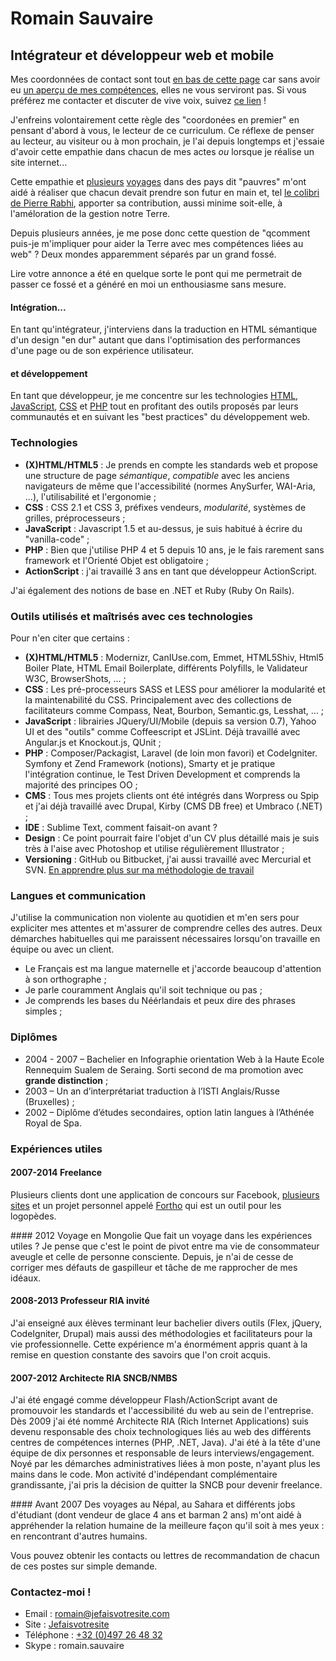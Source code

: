 # Romain Sauvaire

## Intégrateur et développeur web et mobile
Mes coordonnées de contact sont tout [en bas de cette page](#contact) car sans avoir eu [un aperçu de mes compétences](#competences), elles ne vous serviront pas.
Si vous préférez me contacter et discuter de vive voix, suivez [ce lien](#contact) !

J'enfreins volontairement cette règle des "coordonées en premier" en pensant d'abord à vous, le lecteur de ce curriculum. Ce réflexe de penser au lecteur, au visiteur ou à mon prochain, je l'ai depuis longtemps et j'essaie d'avoir cette empathie dans chacun de mes actes _ou_ lorsque je réalise un site internet...

Cette empathie et [plusieurs](#mongolia) [voyages](#before) dans des pays dit "pauvres" m'ont aidé à réaliser que chacun devait prendre son futur en main et, tel [le colibri de Pierre Rabhi](https://www.colibris-lemouvement.org/colibris/colibris-et-la-legende), apporter sa contribution, aussi minime soit-elle, à l'améloration de la gestion notre Terre.

Depuis plusieurs années, je me pose donc cette question de "qcomment puis-je m'impliquer pour aider la Terre avec mes compétences liées au web" ? Deux mondes apparemment séparés par un grand fossé.

Lire votre annonce a été en quelque sorte le pont qui me permetrait de passer ce fossé et a généré en moi un enthousiasme sans mesure. 

<a name="competences"></a>
#### Intégration...
En tant qu'intégrateur, j'interviens dans la traduction en HTML sémantique d'un design "en dur" autant que dans l'optimisation des performances d'une page ou de son expérience utilisateur.

#### et développement
En tant que développeur, je me concentre sur les technologies [HTML](#HTML), [JavaScript](#JS), [CSS](#CSS) et [PHP](#PHP) tout en profitant des outils proposés par leurs communautés et en suivant les "best practices" du développement web.

### Technologies

- <a name="HTML"></a>**(X)HTML/HTML5** : Je prends en compte les standards web et propose une structure de page _sémantique_, _compatible_ avec les anciens navigateurs de même que l'accessibilité (normes AnySurfer, WAI-Aria, ...), l'utilisabilité et l'ergonomie ;
- <a name="CSS"></a>**CSS** : CSS 2.1 et CSS 3, préfixes vendeurs, _modularité_, systèmes de grilles, préprocesseurs ;
- <a name="JS"></a>**JavaScript** : Javascript 1.5 et au-dessus, je suis habitué à écrire du "vanilla-code" ;
- <a name="PHP"></a>**PHP** : Bien que j'utilise PHP 4 et 5 depuis 10 ans, je le fais rarement sans framework et l'Orienté Objet est obligatoire ;
- <a name="AS"></a>**ActionScript** : j'ai travaillé 3 ans en tant que développeur ActionScript.

J'ai également des notions de base en .NET et Ruby (Ruby On Rails).

### Outils utilisés et maîtrisés avec ces technologies

Pour n'en citer que certains :

- **(X)HTML/HTML5** : Modernizr, CanIUse.com, Emmet, HTML5Shiv, Html5 Boiler Plate, HTML Email Boilerplate, différents Polyfills, le Validateur W3C, BrowserShots, ...  ;
- **CSS** : Les pré-processeurs SASS et LESS pour améliorer la modularité et la maintenabilité du CSS. Principalement avec des collections de facilitateurs comme Compass, Neat, Bourbon, Semantic.gs, Lesshat, ... ;
- **JavaScript** : librairies JQuery/UI/Mobile (depuis sa version 0.7), Yahoo UI et des "outils" comme Coffeescript et JSLint. Déjà travaillé avec Angular.js et Knockout.js, QUnit ;
-  **PHP** : Composer/Packagist, Laravel (de loin mon favori) et CodeIgniter. Symfony et Zend Framework (notions), Smarty et je pratique l'intégration continue, le Test Driven Development et comprends la majorité des principes OO ;
-  **CMS** : Tous mes projets clients ont été intégrés dans Worpress ou Spip et j'ai déjà travaillé avec Drupal, Kirby (CMS DB free) et Umbraco (.NET) ;
-  **IDE** : Sublime Text, comment faisait-on avant ?
-  **Design** : Ce point pourrait faire l'objet d'un CV plus détaillé mais je suis très à l'aise avec Photoshop et utilise régulièrement Illustrator ;
-  **Versioning** : GitHub ou Bitbucket, j'ai aussi travaillé avec Mercurial et SVN. [En apprendre plus sur ma méthodologie de travail](http://jefaisvotresite.com/blog/article/deployer-automatiquement-son-site-sur-un-ftp-mutualise-avec-git-et-bitbucket)

### Langues et communication

J'utilise la communication non violente au quotidien et m'en sers pour expliciter mes attentes et m'assurer de comprendre celles des autres. Deux démarches habituelles qui me paraissent nécessaires lorsqu'on travaille en équipe ou avec un client.

- Le Français est ma langue maternelle et j'accorde beaucoup d'attention à son orthographe ;
- Je parle couramment Anglais qu'il soit technique ou pas ;
- Je comprends les bases du Néérlandais et peux dire des phrases simples ;



### Diplômes
- 2004 - 2007 – Bachelier en Infographie orientation Web à la Haute Ecole Rennequim Sualem de Seraing. Sorti second de ma promotion avec **grande distinction** ;
- 2003 – Un an d’interprétariat traduction à l’ISTI Anglais/Russe (Bruxelles) ;
- 2002 – Diplôme d’études secondaires, option latin langues à l’Athénée Royal de Spa.

### Expériences utiles

#### 2007-2014 Freelance
Plusieurs clients dont une application de concours sur Facebook, [plusieurs sites](http://jefaisvotresite.com/portfolio/) et  un projet personnel appelé [Fortho](http://fortho.fr) qui est un outil pour les logopèdes.

<a name="mongolia"></a>#### 2012 Voyage en Mongolie
Que fait un voyage dans les expériences utiles ?
Je pense que c'est le point de pivot entre ma vie de consommateur aveugle et celle de personne consciente. Depuis, je n'ai de cesse de corriger mes défauts de gaspilleur et tâche de me rapprocher de mes idéaux.

#### 2008-2013 Professeur RIA invité
J'ai enseigné aux élèves terminant leur bachelier divers outils (Flex, jQuery, CodeIgniter, Drupal) mais aussi des méthodologies et facilitateurs pour la vie professionnelle. Cette expérience m'a énormément appris quant à la remise en question constante des savoirs que l'on croit acquis.

#### 2007-2012 Architecte RIA SNCB/NMBS
J'ai été engagé comme développeur Flash/ActionScript avant de promouvoir les standards et l'accessibilité du web au sein de l'entreprise. Dès 2009 j'ai été nommé Architecte RIA (Rich Internet Applications) suis devenu responsable des choix technologiques liés au web des différents centres de compétences internes (PHP, .NET, Java). J'ai été à la tête d'une équipe de dix personnes et responsable de leurs interviews/engagement.
Noyé par les démarches administratives liées à mon poste, n'ayant plus les mains dans le code. Mon activité d'indépendant complémentaire grandissante, j'ai pris la décision de quitter la SNCB pour devenir freelance.

<a name="before"></a>#### Avant 2007
Des voyages au Népal, au Sahara et différents jobs d'étudiant (dont vendeur de glace 4 ans et barman 2 ans) m'ont aidé à appréhender la relation humaine de la meilleure façon qu'il soit à mes yeux : en rencontrant d'autres humains.

Vous pouvez obtenir les contacts ou lettres de recommandation de chacun de ces postes sur simple demande.

<a name="contact"></a>
### Contactez-moi !

- Email : [romain@jefaisvotresite.com](mailto:romain@jefaisvotresite.com)
- Site : [Jefaisvotresite](http://jefaisvotresite.com)
- Téléphone : [+32 (0)497 26 48 32](tel:0032497264832)
- Skype : romain.sauvaire

